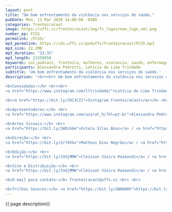 ```yaml
---
layout: post
title: "Um bom enfrentamento da violência nos serviços de saúde."
pubDate: Mon, 11 Mar 2020 14:00:00 -0300
categories: fronteiracast
image: https://uffs.cc/fronteiracast/img/fc_logos/new_logo_xml.png
number_ep: FCS5
permalink: /FCS5/ 
mp3_permalink: https://cdn.uffs.cc/poduffs/fronteiracast/FCS5.mp3
mp3_size: 22.2MB
mp3_duration: "23:31"
mp3_length: 23358958
keywords: sul,podcast, fronteira, mulheres, violencia, saude, enfermagem, profissionais, prevenção, UDESC
participants: Alessandra Pedrotti, Letícia de Lima Trindade
subtitle: 'Um bom enfrentamento da violência nos serviços de saúde.'
description: '<br><br> Um bom enfrentamento da violência nos serviços de saúde.<br><br>

<b>Convidadas:</b> <br><br>
<a href="https://www.instagram.com/lltrindade/">Letícia de Lima Trindade</a><br><br>

<b><a href="https://bit.ly/2OC3CZJ">Instagram FronteiraCast</a></b> <br> <br>

<b>Apresentadores:</b> <br>
<a href="https://www.instagram.com/azarat_h/?hl=pt-br">Alessandra Pedrotti</a></a> <br>
 
<b>Artes Visuais:</b> <br>
<a href="https://bit.ly/2WDzkbm">Estela Vilas Boas</a> / <a href="https://bit.ly/2NK7aaK">Instagram</a> <br> <br> 

<b>Direção:</b> <br>
<a href="https://bit.ly/2r74VGx">Matheus Dias Negrão</a> / <a href="https://bit.ly/2rEOrG8">Instagram</a><br> <br>

<b>Edição:</b> <br> 
<a href="https://bit.ly/33djMMW">Cleisson Vieira Raimundi</a> / <a href="https://bit.ly/37U5J2s">Instagram</a> <br> 

<b>Site e Distribuição:</b> <br>
<a href="https://bit.ly/33djMMW">Cleisson Vieira Raimundi</a> / <a href="https://bit.ly/37U5J2s">Instagram</a> <br> 

<b>E-mail para contato:</b> fronteiracast@uffs.cc <br> <br>

<b>Trilhas Sonoras:</b> <a href="https://bit.ly/2WKN8Rh">https://bit.ly/2WKN8Rh</a> e <a href="https://bit.ly/36BUyer">https://bit.ly/36BUyer</a> '
---
```


{{ page.description}}
